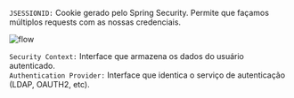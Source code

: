 `JSESSIONID:` Cookie gerado pelo Spring Security. Permite que façamos múltiplos requests com as nossas credenciais. <br>

![flow](https://user-images.githubusercontent.com/80921933/194642432-e5102eb1-bd74-41bf-9846-831737bcf999.png) <br>

`Security Context:` Interface que armazena os dados do usuário autenticado. <br>
`Authentication Provider:` Interface que identica o serviço de autenticação (LDAP, OAUTH2, etc).

